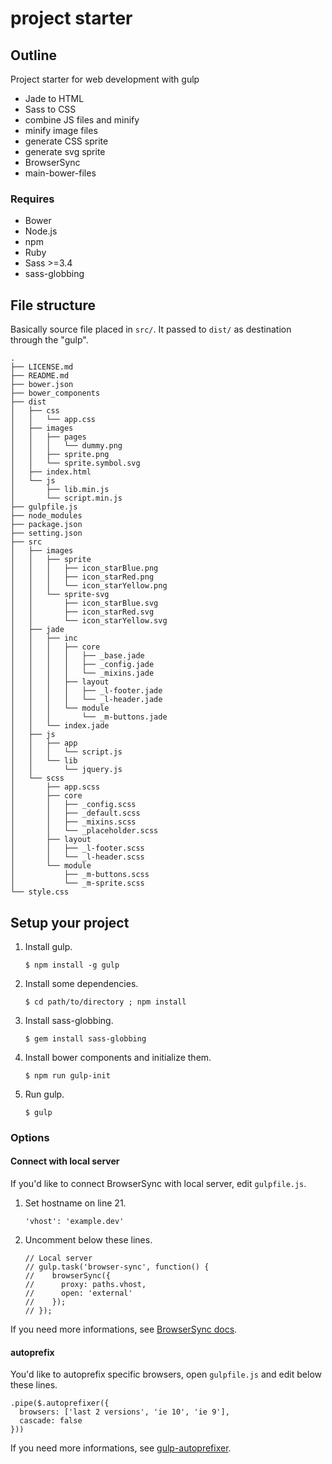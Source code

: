 project starter
============

## Outline

Project starter for web development with gulp

* Jade to HTML
* Sass to CSS
* combine JS files and minify
* minify image files
* generate CSS sprite
* generate svg sprite
* BrowserSync
* main-bower-files

### Requires

* Bower
* Node.js
* npm
* Ruby
* Sass >=3.4
* sass-globbing

## File structure
Basically source file placed in `src/`. It passed to `dist/` as destination through the "gulp".
~~~~
.
├── LICENSE.md
├── README.md
├── bower.json
├── bower_components
├── dist
│   ├── css
│   │   └── app.css
│   ├── images
│   │   ├── pages
│   │   │   └── dummy.png
│   │   ├── sprite.png
│   │   └── sprite.symbol.svg
│   ├── index.html
│   └── js
│       ├── lib.min.js
│       └── script.min.js
├── gulpfile.js
├── node_modules
├── package.json
├── setting.json
├── src
│   ├── images
│   │   ├── sprite
│   │   │   ├── icon_starBlue.png
│   │   │   ├── icon_starRed.png
│   │   │   └── icon_starYellow.png
│   │   └── sprite-svg
│   │       ├── icon_starBlue.svg
│   │       ├── icon_starRed.svg
│   │       └── icon_starYellow.svg
│   ├── jade
│   │   ├── inc
│   │   │   ├── core
│   │   │   │   ├── _base.jade
│   │   │   │   ├── _config.jade
│   │   │   │   └── _mixins.jade
│   │   │   ├── layout
│   │   │   │   ├── _l-footer.jade
│   │   │   │   └── _l-header.jade
│   │   │   └── module
│   │   │       └── _m-buttons.jade
│   │   └── index.jade
│   ├── js
│   │   ├── app
│   │   │   └── script.js
│   │   └── lib
│   │       └── jquery.js
│   └── scss
│       ├── app.scss
│       ├── core
│       │   ├── _config.scss
│       │   ├── _default.scss
│       │   ├── _mixins.scss
│       │   └── _placeholder.scss
│       ├── layout
│       │   ├── _l-footer.scss
│       │   └── _l-header.scss
│       └── module
│           ├── _m-buttons.scss
│           └── _m-sprite.scss
└── style.css
~~~~

## Setup your project

1.  Install gulp.


        $ npm install -g gulp


2.  Install some dependencies.


        $ cd path/to/directory ; npm install
  

3.  Install sass-globbing.


        $ gem install sass-globbing


4.  Install bower components and initialize them.


        $ npm run gulp-init
    

5.  Run gulp.


        $ gulp


### Options

#### Connect with local server

If you'd like to connect BrowserSync with local server, edit `gulpfile.js`.

1. Set hostname on line 21.

    ```
    'vhost': 'example.dev'
    ```

2. Uncomment below these lines.

    ```
    // Local server
    // gulp.task('browser-sync', function() {
    //    browserSync({
    //      proxy: paths.vhost,
    //      open: 'external'
    //    });
    // });
    ```

If you need more informations, see [BrowserSync docs](http://www.browsersync.io/docs/gulp/).

#### autoprefix

You'd like to autoprefix specific browsers, open `gulpfile.js` and edit below these lines.

    .pipe($.autoprefixer({
      browsers: ['last 2 versions', 'ie 10', 'ie 9'],
      cascade: false
    }))

If you need more informations, see [gulp-autoprefixer](https://github.com/sindresorhus/gulp-autoprefixer).
